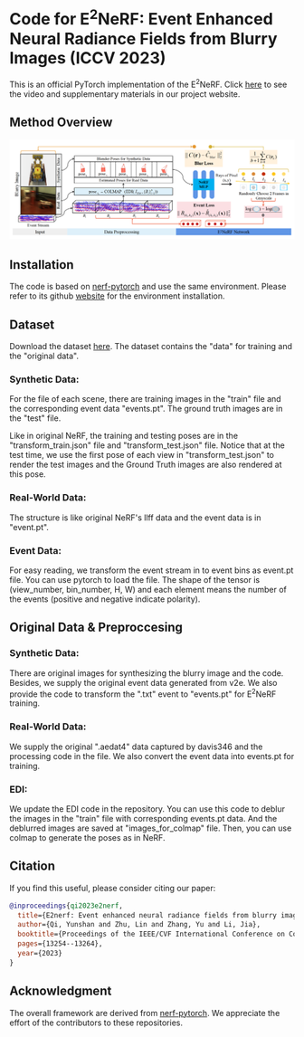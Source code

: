 # Code for E<sup>2</sup>NeRF: Event Enhanced Neural Radiance Fields from Blurry Images (ICCV 2023)
This is an official PyTorch implementation of the E<sup>2</sup>NeRF. Click [here](https://icvteam.github.io/E2NeRF.html) to see the video and supplementary materials in our project website. 

## Method Overview

![](./figure.png)

## Installation
The code is based on [nerf-pytorch](https://github.com/yenchenlin/nerf-pytorch) and use the same environment.
Please refer to its github [website](https://github.com/yenchenlin/nerf-pytorch) for the environment installation.

## Dataset
Download the dataset [here](https://drive.google.com/drive/folders/1XhOEp4UdLL7EnDNyWdxxX8aRvzF53fWo?usp=sharing).
The dataset contains the "data" for training and the "original data".

### Synthetic Data: 
For the file of each scene, there are training images in the "train" file and the corresponding event data "events.pt". The ground truth images are in the "test" file.

Like in original NeRF, the training and testing poses are in the "transform_train.json" file and "transform_test.json" file.
Notice that at the test time, we use the first pose of each view in "transform_test.json" to render the test images and the Ground Truth images are also rendered at this pose.

### Real-World Data: 
The structure is like original NeRF's llff data and the event data is in "event.pt". 

### Event Data:
For easy reading, we transform the event stream in to event bins as event.pt file. You can use pytorch to load the file. The shape of the tensor is (view_number, bin_number, H, W) and each element means the number of the events (positive and negative indicate polarity).

## Original Data & Preproccesing
### Synthetic Data:
There are original images for synthesizing the blurry image and the code. Besides, we supply the original event data generated from v2e. We also provide the code to transform the ".txt" event to "events.pt" for E<sup>2</sup>NeRF training.

### Real-World Data:
We supply the original ".aedat4" data captured by davis346 and the processing code in the file. We also convert the event data into events.pt for training. 

### EDI:
We update the EDI code in the repository. 
You can use this code to deblur the images in the "train" file with corresponding events.pt data.
And the deblurred images are saved at "images_for_colmap" file.
Then, you can use colmap to generate the poses as in NeRF.



## Citation

If you find this useful, please consider citing our paper:

```bibtex
@inproceedings{qi2023e2nerf,
  title={E2nerf: Event enhanced neural radiance fields from blurry images},
  author={Qi, Yunshan and Zhu, Lin and Zhang, Yu and Li, Jia},
  booktitle={Proceedings of the IEEE/CVF International Conference on Computer Vision},
  pages={13254--13264},
  year={2023}
}
```

## Acknowledgment

The overall framework are derived from [nerf-pytorch](https://github.com/yenchenlin/nerf-pytorch/). We appreciate the effort of the contributors to these repositories.
